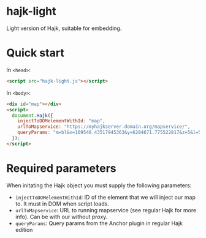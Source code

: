 # hajk-light

Light version of Hajk, suitable for embedding.

# Quick start

In `<head>`:

```HTML
<script src="hajk-light.js"></script>
```

In `<body>`:

```HTML
<div id="map"></div>
<script>
  document.Hajk({
    injectToDOMelementWithId: "map",
    urlToMapservice: "https://myhajkserver.domain.org/mapservice/",
    queryParams: "m=bl&x=109540.43517945363&y=6284671.775522817&z=5&l=58"
  });
</script>
```

# Required parameters

When initating the Hajk object you must supply the following parameters:

- `injectToDOMelementWithId`: ID of the element that we will inject our map to. It must in DOM when script loads.
- `urlToMapservice`: URL to running mapservice (see regular Hajk for more info). Can be with our without proxy.
- `queryParams`: Query params from the Anchor plugin in regular Hajk edition
